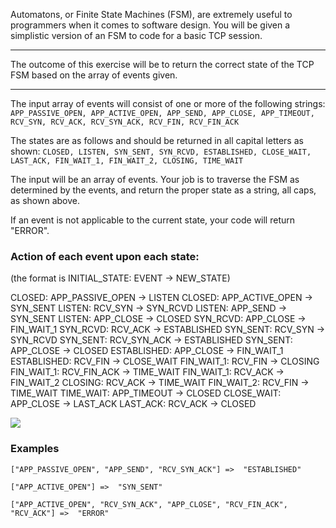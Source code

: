 Automatons, or Finite State Machines (FSM), are extremely useful to programmers when it comes to software design. You will be given a simplistic version of an FSM to code for a basic TCP session.

------------


The outcome of this exercise will be to return the correct state of the TCP FSM based on the array of events given.

------------


The input array of events will consist of one or more of the following strings:
`APP_PASSIVE_OPEN, APP_ACTIVE_OPEN, APP_SEND, APP_CLOSE, APP_TIMEOUT, RCV_SYN, RCV_ACK, RCV_SYN_ACK, RCV_FIN, RCV_FIN_ACK`

The states are as follows and should be returned in all capital letters as shown:
`CLOSED, LISTEN, SYN_SENT, SYN_RCVD, ESTABLISHED, CLOSE_WAIT, LAST_ACK, FIN_WAIT_1, FIN_WAIT_2, CLOSING, TIME_WAIT`

The input will be an array of events. Your job is to traverse the FSM as determined by the events, and return the proper state as a string, all caps, as shown above.

If an event is not applicable to the current state, your code will return "ERROR".

### Action of each event upon each state:
(the format is INITIAL_STATE: EVENT -> NEW_STATE)

CLOSED: APP_PASSIVE_OPEN -> LISTEN
CLOSED: APP_ACTIVE_OPEN  -> SYN_SENT
LISTEN: RCV_SYN          -> SYN_RCVD
LISTEN: APP_SEND         -> SYN_SENT
LISTEN: APP_CLOSE        -> CLOSED
SYN_RCVD: APP_CLOSE      -> FIN_WAIT_1
SYN_RCVD: RCV_ACK        -> ESTABLISHED
SYN_SENT: RCV_SYN        -> SYN_RCVD
SYN_SENT: RCV_SYN_ACK    -> ESTABLISHED
SYN_SENT: APP_CLOSE      -> CLOSED
ESTABLISHED: APP_CLOSE   -> FIN_WAIT_1
ESTABLISHED: RCV_FIN     -> CLOSE_WAIT
FIN_WAIT_1: RCV_FIN      -> CLOSING
FIN_WAIT_1: RCV_FIN_ACK  -> TIME_WAIT
FIN_WAIT_1: RCV_ACK      -> FIN_WAIT_2
CLOSING: RCV_ACK         -> TIME_WAIT
FIN_WAIT_2: RCV_FIN      -> TIME_WAIT
TIME_WAIT: APP_TIMEOUT   -> CLOSED
CLOSE_WAIT: APP_CLOSE    -> LAST_ACK
LAST_ACK: RCV_ACK        -> CLOSED

![](http://theangelfallseries.com/img/EFSM_TCP.png)

### Examples
`["APP_PASSIVE_OPEN", "APP_SEND", "RCV_SYN_ACK"] =>  "ESTABLISHED"`

`["APP_ACTIVE_OPEN"] =>  "SYN_SENT"`

`["APP_ACTIVE_OPEN", "RCV_SYN_ACK", "APP_CLOSE", "RCV_FIN_ACK", "RCV_ACK"] =>  "ERROR"`
